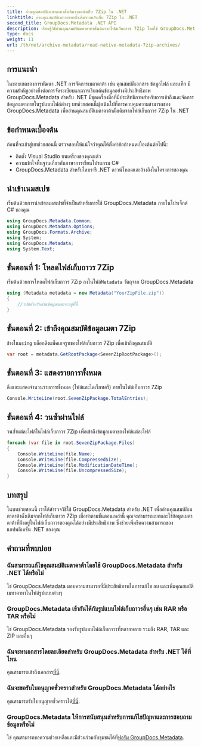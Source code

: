 ```yaml
---
title: อ่านคุณสมบัติเมทาดาทาดั้งเดิมจากคลังเก็บ 7Zip ใน .NET
linktitle: อ่านคุณสมบัติเมทาดาทาดั้งเดิมจากคลังเก็บ 7Zip ใน .NET
second_title: GroupDocs.Metadata .NET API
description: เรียนรู้วิธีอ่านคุณสมบัติเมทาดาทาดั้งเดิมจากไฟล์เก็บถาวร 7Zip โดยใช้ GroupDocs.Metadata สำหรับ .NET ปรับปรุงความสามารถในการจัดการข้อมูลของแอปพลิเคชัน .NET ของคุณ
type: docs
weight: 11
url: /th/net/archive-metadata/read-native-metadata-7zip-archives/
---
```

## การแนะนำ
ในขอบเขตของการพัฒนา .NET การจัดการเมตาดาต้า เช่น คุณสมบัติเอกสาร ข้อมูลไฟล์ และแท็ก มีความสำคัญอย่างยิ่งต่อการจัดระเบียบและการเรียกค้นข้อมูลอย่างมีประสิทธิภาพ GroupDocs.Metadata สำหรับ .NET มีชุดเครื่องมือที่มีประสิทธิภาพสำหรับการเข้าถึงและจัดการข้อมูลเมตาภายในรูปแบบไฟล์ต่างๆ บทช่วยสอนนี้มุ่งเน้นไปที่การควบคุมความสามารถของ GroupDocs.Metadata เพื่ออ่านคุณสมบัติเมตาดาต้าดั้งเดิมจากไฟล์เก็บถาวร 7Zip ใน .NET 
## ข้อกำหนดเบื้องต้น
ก่อนที่จะเข้าสู่บทช่วยสอนนี้ ตรวจสอบให้แน่ใจว่าคุณได้ตั้งค่าข้อกำหนดเบื้องต้นต่อไปนี้:
- ติดตั้ง Visual Studio บนเครื่องของคุณแล้ว
- ความเข้าใจพื้นฐานเกี่ยวกับภาษาการเขียนโปรแกรม C#
- GroupDocs.Metadata สำหรับไลบรารี .NET ดาวน์โหลดและอ้างอิงในโครงการของคุณ

## นำเข้าเนมสเปซ
เริ่มต้นด้วยการนำเข้าเนมสเปซที่จำเป็นสำหรับการใช้ GroupDocs.Metadata ภายในโปรเจ็กต์ C# ของคุณ
```csharp
using GroupDocs.Metadata.Common;
using GroupDocs.Metadata.Options;
using GroupDocs.Formats.Archive;
using System;
using GroupDocs.Metadata;
using System.Text;
```
## ขั้นตอนที่ 1: โหลดไฟล์เก็บถาวร 7Zip
 เริ่มต้นด้วยการโหลดไฟล์เก็บถาวร 7Zip ลงในไฟล์`Metadata` วัตถุจาก GroupDocs.Metadata
```csharp
using (Metadata metadata = new Metadata("YourZipFile.zip"))
{
    //รหัสสำหรับอ่านข้อมูลเมตาจะอยู่ที่นี่
}
```
## ขั้นตอนที่ 2: เข้าถึงคุณสมบัติข้อมูลเมตา 7Zip
 ข้างใน`using` บล็อกดึงแพ็คเกจรูทของไฟล์เก็บถาวร 7Zip เพื่อเข้าถึงคุณสมบัติ
```csharp
var root = metadata.GetRootPackage<SevenZipRootPackage>();
```
## ขั้นตอนที่ 3: แสดงรายการทั้งหมด
ดึงและแสดงจำนวนรายการทั้งหมด (ไฟล์และไดเร็กทอรี) ภายในไฟล์เก็บถาวร 7Zip
```csharp
Console.WriteLine(root.SevenZipPackage.TotalEntries);
```
## ขั้นตอนที่ 4: วนซ้ำผ่านไฟล์
วนซ้ำแต่ละไฟล์ในไฟล์เก็บถาวร 7Zip เพื่อเข้าถึงข้อมูลเมตาของไฟล์แต่ละไฟล์
```csharp
foreach (var file in root.SevenZipPackage.Files)
{
    Console.WriteLine(file.Name);
    Console.WriteLine(file.CompressedSize);
    Console.WriteLine(file.ModificationDateTime);
    Console.WriteLine(file.UncompressedSize);
}
```

## บทสรุป
ในบทช่วยสอนนี้ เราได้สำรวจวิธีใช้ GroupDocs.Metadata สำหรับ .NET เพื่ออ่านคุณสมบัติเมตาดาต้าดั้งเดิมจากไฟล์เก็บถาวร 7Zip เมื่อทำตามขั้นตอนเหล่านี้ คุณจะสามารถแยกและใช้ข้อมูลเมตาดาต้าที่ฝังอยู่ในไฟล์เก็บถาวรของคุณได้อย่างมีประสิทธิภาพ ซึ่งช่วยเพิ่มขีดความสามารถของแอปพลิเคชัน .NET ของคุณ

## คำถามที่พบบ่อย
### ฉันสามารถแก้ไขคุณสมบัติเมตาดาต้าโดยใช้ GroupDocs.Metadata สำหรับ .NET ได้หรือไม่
ใช่ GroupDocs.Metadata มอบความสามารถที่มีประสิทธิภาพในการแก้ไข ลบ และเพิ่มคุณสมบัติเมทาดาทาในไฟล์รูปแบบต่างๆ
### GroupDocs.Metadata เข้ากันได้กับรูปแบบไฟล์เก็บถาวรอื่นๆ เช่น RAR หรือ TAR หรือไม่
ใช่ GroupDocs.Metadata รองรับรูปแบบไฟล์เก็บถาวรที่หลากหลาย รวมถึง RAR, TAR และ ZIP และอื่นๆ
### ฉันจะหาเอกสารโดยละเอียดสำหรับ GroupDocs.Metadata สำหรับ .NET ได้ที่ไหน
 คุณสามารถเข้าถึงเอกสาร[ที่นี่](https://reference.groupdocs.com/metadata/net/).
### ฉันจะขอรับใบอนุญาตชั่วคราวสำหรับ GroupDocs.Metadata ได้อย่างไร
 คุณสามารถรับใบอนุญาตชั่วคราวได้[ที่นี่](https://purchase.groupdocs.com/temporary-license/).
### GroupDocs.Metadata ให้การสนับสนุนสำหรับการแก้ไขปัญหาและการสอบถามข้อมูลหรือไม่
 ใช่ คุณสามารถขอความช่วยเหลือและมีส่วนร่วมกับชุมชนได้ที่[ฟอรัม GroupDocs.Metadata](https://forum.groupdocs.com/c/metadata/14).